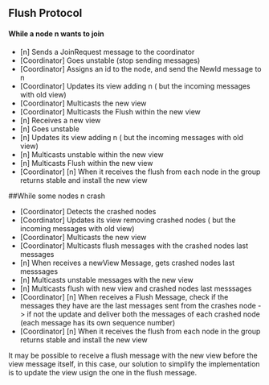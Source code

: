 ## Flush Protocol

#### While a node n wants to join
 * [n] Sends a JoinRequest message to the coordinator
 * [Coordinator] Goes unstable (stop sending messages)
 * [Coordinator] Assigns an id to the node, and send the NewId message to n
 * [Coordinator] Updates its view adding n ( but the incoming messages with old view)
 * [Coordinator] Multicasts the new view
 * [Coordinator] Multicasts the Flush within the new view 
 * [n] Receives a new view
 * [n] Goes unstable 
 * [n] Updates its view adding n ( but the incoming messages with old view)
 * [n] Multicasts unstable within the new view 
 * [n] Multicasts Flush within the new view 
 * [Coordinator] [n] When it receives the flush from each node in the group returns stable and install the new view
 

##While some nodes n crash
 * [Coordinator] Detects the crashed nodes
 * [Coordinator] Updates its view removing crashed nodes ( but the incoming messages with old view)
 * [Coordinator] Multicasts the new view
 * [Coordinator] Multicasts flush messages with the crashed nodes last messages
 * [n] When receives a newView Message, gets crashed nodes last messsages 
 * [n] Multicasts unstable messages with the new view
 * [n] Multicasts flush with new view and crashed nodes last messsages 
 * [Coordinator] [n] When receives a Flush Message, check if the messages they have are the last messages sent from the crashes node -> if not the update and deliver both the messages of each crashed node (each message has its own sequence number)
 * [Coordinator] [n]  When it receives the flush from each node in the group returns stable and install the new view
   
   
 It may be possible to receive a flush message with the new view before the view message itself, in this case, our solution to simplify the implementation is to update the view usign the one in the flush message.

 
 
 